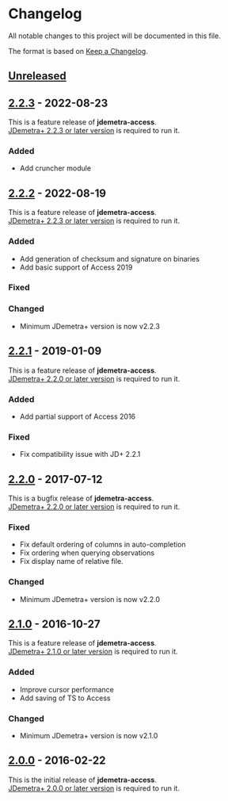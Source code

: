 # Changelog

All notable changes to this project will be documented in this file.

The format is based on [Keep a Changelog](https://keepachangelog.com/en/1.0.0/).

## [Unreleased]

## [2.2.3] - 2022-08-23

This is a feature release of **jdemetra-access**.  
[JDemetra+ 2.2.3 or later version](https://github.com/jdemetra/jdemetra-app/releases) is required to run it.

### Added

- Add cruncher module

## [2.2.2] - 2022-08-19

This is a feature release of **jdemetra-access**.  
[JDemetra+ 2.2.3 or later version](https://github.com/jdemetra/jdemetra-app/releases) is required to run it.

### Added

- Add generation of checksum and signature on binaries
- Add basic support of Access 2019

### Fixed

### Changed

- Minimum JDemetra+ version is now v2.2.3

## [2.2.1] - 2019-01-09

This is a feature release of **jdemetra-access**.  
[JDemetra+ 2.2.0 or later version](https://github.com/jdemetra/jdemetra-app/releases) is required to run it.

### Added

- Add partial support of Access 2016

### Fixed

- Fix compatibility issue with JD+ 2.2.1

## [2.2.0] - 2017-07-12

This is a bugfix release of **jdemetra-access**.  
[JDemetra+ 2.2.0 or later version](https://github.com/jdemetra/jdemetra-app/releases) is required to run it.

### Fixed

- Fix default ordering of columns in auto-completion
- Fix ordering when querying observations
- Fix display name of relative file.

### Changed

- Minimum JDemetra+ version is now v2.2.0

## [2.1.0] - 2016-10-27

This is a feature release of **jdemetra-access**.  
[JDemetra+ 2.1.0 or later version](https://github.com/jdemetra/jdemetra-app/releases) is required to run it.

### Added

- Improve cursor performance
- Add saving of TS to Access

### Changed

- Minimum JDemetra+ version is now v2.1.0

## [2.0.0] - 2016-02-22

This is the initial release of **jdemetra-access**.  
[JDemetra+ 2.0.0 or later version](https://github.com/jdemetra/jdemetra-app/releases) is required to run it.

[Unreleased]: https://github.com/nbbrd/jdemetra-access/compare/v2.2.3...HEAD
[2.2.3]: https://github.com/nbbrd/jdemetra-access/compare/v2.2.2...v2.2.3
[2.2.2]: https://github.com/nbbrd/jdemetra-access/compare/v2.2.1...v2.2.2
[2.2.1]: https://github.com/nbbrd/jdemetra-access/compare/v2.2.0...v2.2.1
[2.2.0]: https://github.com/nbbrd/jdemetra-access/compare/v2.1.0...v2.2.0
[2.1.0]: https://github.com/nbbrd/jdemetra-access/compare/v2.0.0...v2.1.0
[2.0.0]: https://github.com/nbbrd/jdemetra-access/releases/tag/v2.0.0
